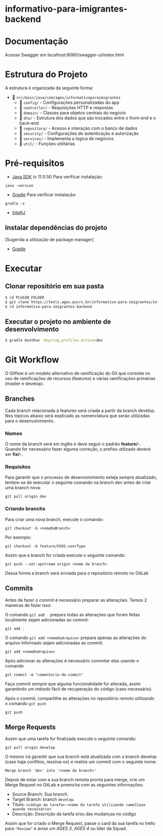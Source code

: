 # informativo-para-imigrantes-backend

# Documentação
 Acesse Swagger em  localhost:8080/swagger-ui/index.html

# Estrutura do Projeto 

A estrutura é organizada da seguinte forma:

- :file_folder: `src/main/java/com/ages/informativoparaimigrantes`
  - :file_folder: `config/`              - Configurações personalizadas do app
  - :file_folder: `controller/`              - Requisições HTTP e respostas
  - :file_folder: `domain/`          - Classes para objetos centrais do negócio
  - :file_folder: `dto/`            - Estrutura dos dados que são trocados entre o front-end e o back-end
  - :file_folder: `repository/`                - Acesso e interação com o banco de dados
  - :file_folder: `security/`               - Configurações de autenticação e autorização
  - :file_folder: `services/`              - Implementa a lógica de negócios
  - :file_folder: `util/`             - Funções utilitárias

# Pré-requisitos
* [Java SDK](https://www.techspot.com/downloads/5553-java-jdk.html) (v 11.0.14)
Para verificar instalação: 
```
java -version
```

* [Gradle](https://gradle.org/releases/) 
Para verificar instalação: 
```
gradle -v
```

* [IntelliJ](https://www.jetbrains.com/pt-br/idea/download/) 

## Instalar dependências do projeto
 [Sugerida a utilização de package manager]
* [Gradle](https://gradle.org/install/)


# Executar
## Clonar repositório em sua pasta
```bash 
$ cd PLUGIN_FOLDER
$ git clone https://tools.ages.pucrs.br/informativo-para-imigrantes/informativo-para-imigrantes-backend.git
$ cd informativo-para-imigrantes-backend
```

## Executar o projeto no ambiente de desenvolvimento
```bash
$ gradle bootRun -Dspring.profiles.active=dev
```

# Git Workflow
O Gitflow é um modelo alternativo de ramificação do Git que consiste no uso de ramificações de recursos (features) e várias ramificações primárias (master e develop).


 ## Branches
Cada branch relacionada à features será criada a partir da branch develop. Nos tópicos abaixo será explicado as nomenclatura que serão utilizadas para o desenvolvimento.

### Nomes

O nome da branch será em inglês e deve seguir o padrão **feature/<user-story>-<nome-da-feature>**. Quando for necessário fazer alguma correção, o prefixo utilizado deverá ser **fix/<user-story>-<nome-da-feature>**.

 ### Requisitos

Para garantir que o processo de desenvolvimento esteja sempre atualizado, lembre-se de executar o seguinte comando na branch dev antes de criar uma branch nova:

```
git pull origin dev
```

 ### Criando branchs

Para criar uma nova branch, execute o comando:
```
git checkout -b <nomeDaBranch>
```

Por exemplo:

```
git checkout -b feature/US01-userType
```

Assim que a branch for criada execute o seguinte comando:

```
git push --set-upstream origin <nome da branch>
```

Dessa forma a branch será enviada para o repositório remoto no GitLab

## Commits


Antes de fazer o commit é necessário preparar as alterações. Temos 2 maneiras de fazer isso:


O comando `git add .` prepara todas as alterações que foram feitas localmente sejam adicionadas ao commit:

```
git add .
```

 O comando `git add <nomeDoArquivo>` prepara apenas as alterações do arquivo informado sejam adicionadas ao commit.

```
git add <nomeDoArquivo>
```



Após adicionar as alterações é necessário commitar elas usando o comando 
```
git commit -m "comentario-do-commit"
```
Faça commit sempre que alguma funcionalidade for alterada, assim garantindo um método fácil de recuperação do código (caso necessário).

Após o commit, compartilhe as alterações no repositório remoto utilizando o comando `git push`


```
git push 
```


## Merge Requests

Assim que uma tarefa for finalizada execute o seguinte comando:

```
git pull origin develop
```

O mesmo irá garantir que sua branch está atualizada com a branch develop (caso haja conflitos, resolva-os) e realize um commit com o seguinte nome:

```
Merge branch 'dev' into '<nome da branch>'
```

Depois de estar com a sua branch remota pronta para merge, crie um Merge Request no GitLab e preencha com as seguintes informações:

* Source Branch: Sua branch.
* Target Branch: branch `develop`.
* Título: `<código da tarefa>-<nome da tarefa utilizando camelCase quando necessário>`
* Descrição: Descrição da tarefa e/ou das mudanças no código

Assim que for criado o Merge Request, passe o card da sua tarefa no trello para `"Review"` e avise um *AGES 3*, *AGES 4* ou líder da Squad.
